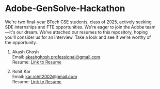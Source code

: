 # Adobe-GenSolve-Hackathon

We're two final-year BTech CSE students, class of 2025, actively seeking SDE internships and FTE opportunities. We're eager to join the Adobe team—it's our dream. We’ve attached our resumes to this repository, hoping you'll consider us for an interview. Take a look and see if we're worthy of the opportunity.

1. Akash Ghosh  
   Email: akashghosh.professional@gmail.com  
   Resume: [Link to Resume](https://drive.google.com/file/d/1paXIBU31GlSOuLAxvqJ_DITMpMV8gZAZ/view)


2. Rohit Kar  
   Email: kar.rohit2002@gmail.com  
   Resume: [Link to Resume](https://drive.google.com/file/d/1Tls-1Ee0yA7ALwrOJGQVv_xJGHm20UlN/view?usp=sharing)
